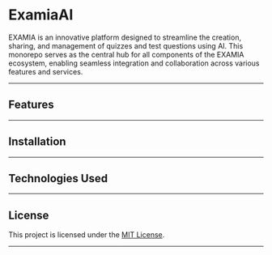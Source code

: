 # ExamiaAI

EXAMIA is an innovative platform designed to streamline the creation, sharing, and management of quizzes and test questions using AI. This monorepo serves as the central hub for all components of the EXAMIA ecosystem, enabling seamless integration and collaboration across various features and services.  

---

## Features  

---

## Installation  

---

## Technologies Used  

---

## License  

This project is licensed under the [MIT License](LICENSE).  

---  
